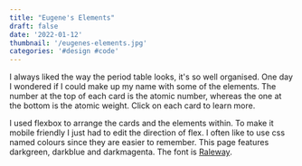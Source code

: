 ```yaml
---
title: "Eugene's Elements"
draft: false
date: '2022-01-12'
thumbnail: '/eugenes-elements.jpg'
categories: '#design #code'
---
```


I always liked the way the period table looks, it's so well organised. One day I
wondered if I could make up my name with some of the elements. The number at the top of each
card is the atomic number, whereas the one at the bottom is the atomic weight. Click on each
card to learn more.

I used flexbox to arrange the cards and the elements within. To make it mobile friendly I
just had to edit the direction of flex. I often like to use css named colours since they are
easier to remember. This page features darkgreen, darkblue and darkmagenta. The font is
<a href="https://fonts.google.com/specimen/Raleway" target="_blank" rel="noopener noreferrer">Raleway</a>.
